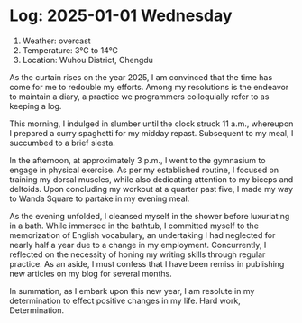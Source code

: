 # Log: 2025-01-01 Wednesday 

1. Weather: overcast
2. Temperature: 3°C to 14°C
3. Location: Wuhou District, Chengdu

As the curtain rises on the year 2025, I am convinced that the time has come for me to redouble my efforts. Among my resolutions is the endeavor to maintain a diary, a practice we programmers colloquially refer to as keeping a log.

This morning, I indulged in slumber until the clock struck 11 a.m., whereupon I prepared a curry spaghetti for my midday repast. Subsequent to my meal, I succumbed to a brief siesta. 

In the afternoon, at approximately 3 p.m., I went to the gymnasium to engage in physical exercise. As per my established routine, I focused on training my dorsal muscles, while also dedicating attention to my biceps and deltoids. Upon concluding my workout at a quarter past five, I made my way to Wanda Square to partake in my evening meal.

As the evening unfolded, I cleansed myself in the shower before luxuriating in a bath. While immersed in the bathtub, I committed myself to the memorization of English vocabulary, an undertaking I had neglected for nearly half a year due to a change in my employment. Concurrently, I reflected on the necessity of honing my writing skills through regular practice. As an aside, I must confess that I have been remiss in publishing new articles on my blog for several months.

In summation, as I embark upon this new year, I am resolute in my determination to effect positive changes in my life. Hard work, Determination.